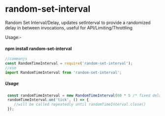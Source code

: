 # random-set-interval
Random Set Interval/Delay, updates setInterval to provide a randomized delay in between invocations, useful for API/Limiting/Throttling

Usage:- 

#### npm install random-set-interval

``` javascript
//commonjs
const RandomTimeInterval = require('random-set-interval');
//esm
import RandomTimeInterval from 'random-set-interval';
```

##### Usage

``` javascript
 const randomTimeInterval = new RandomTimeInterval(60 * 5 /* fixed delay in seconds */, 30 /* random delay in seconds */);
 randomTimeInterval.on('tick', () => {
    //will be called repeatedly until randomTimeInterval.close()
 });
```
